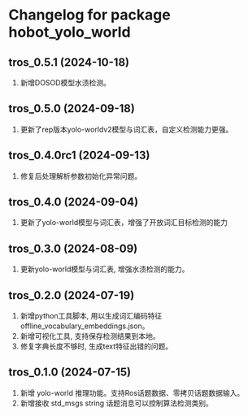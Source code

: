 # Changelog for package hobot_yolo_world

tros_0.5.1 (2024-10-18)
------------------
1. 新增DOSOD模型水渍检测。

tros_0.5.0 (2024-09-18)
------------------
1. 更新了rep版本yolo-worldv2模型与词汇表，自定义检测能力更强。

tros_0.4.0rc1 (2024-09-13)
------------------
1. 修复后处理解析参数初始化异常问题。

tros_0.4.0 (2024-09-04)
------------------
1. 更新了yolo-world模型与词汇表，增强了开放词汇目标检测的能力

tros_0.3.0 (2024-08-09)
------------------
1. 更新yolo-world模型与词汇表, 增强水渍检测的能力。

tros_0.2.0 (2024-07-19)
------------------
1. 新增python工具脚本, 用以生成词汇编码特征 offline_vocabulary_embeddings.json。
2. 新增可视化工具, 支持保存检测结果到本地。
3. 修复字典长度不够时, 生成text特征出错的问题。

tros_0.1.0 (2024-07-15)
------------------
1. 新增 yolo-world 推理功能。支持Ros话题数据、零拷贝话题数据输入。
2. 新增接收 std_msgs string 话题消息可以控制算法检测类别。